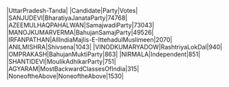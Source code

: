  
|UttarPradesh-Tanda|
|Candidate|Party|Votes|
|SANJUDEVI|BharatiyaJanataParty|74768|
|AZEEMULHAQPAHALWAN|SamajwadiParty|73043|
|MANOJKUMARVERMA|BahujanSamajParty|49526|
|IRFANPATHAN|AllIndiaMajlis-E-IttehadulMuslimeen|2070|
|ANILMISHRA|Shivsena|1043|
|VINODKUMARYADOW|RashtriyaLokDal|940|
|OMPRAKASH|BahujanMuktiParty|863|
|NIRMALA|Independent|851|
|SHANTIDEVI|MoulikAdhikarParty|751|
|AGYARAM|MostBackwardClassesOfIndia|315|
|NoneoftheAbove|NoneoftheAbove|1530|
